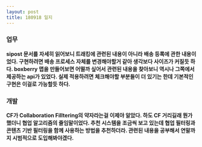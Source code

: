 ```yaml
---
layout: post
title: 180918 일지
---
```


### 업무
**sipost 문서를 자세히 읽어보니 트래킹에 관련된 내용이 아니라 배송 등록에 관한 내용이었다. 구현하려면 배송 프로세스 자체를 변경해야할거 같아 생각보다 사이즈가 커질듯 하다. boxberry 맵을 만들어보면 어떨까 싶어서 관련된 내용을 찾아보니 역시나 그쪽에서 제공하는 api가 있었다. 실제 적용하려면 체크해야할 부분들이 더 있기는 한데 기본적인 구현은 이걸로 가능할듯 하다.**

### 개발
**CF가 Collaboration Filltering의 약자라는걸 이제야 알았다. 하도 CF 거리길래 뭔가했더니 협업 알고리즘의 줄임말이었다. 추천 시스템을 조금씩 보고 있는데 협업 필터링과 콘텐츠 기반 필터링을 함께 사용하는 방법을 추천하더라. 관련된 내용을 공부해서 연말까지 시범적으로 도입해봐야겠다.**